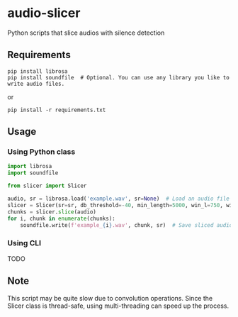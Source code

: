 # audio-slicer
Python scripts that slice audios with silence detection

## Requirements

```shell
pip install librosa
pip install soundfile  # Optional. You can use any library you like to write audio files.
```

or

```shell
pip install -r requirements.txt
```

## Usage

### Using Python class

```python
import librosa
import soundfile

from slicer import Slicer

audio, sr = librosa.load('example.wav', sr=None)  # Load an audio file with librosa
slicer = Slicer(sr=sr, db_threshold=-40, min_length=5000, win_l=750, win_s=20)
chunks = slicer.slice(audio)
for i, chunk in enumerate(chunks):
    soundfile.write(f'example_{i}.wav', chunk, sr)  # Save sliced audio files with soundfile
```

### Using CLI

TODO

## Note

This script may be quite slow due to convolution operations. Since the Slicer class is thread-safe, using multi-threading can speed up the process.
